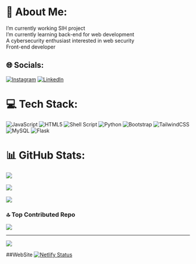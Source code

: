 # 💫 About Me:
I’m currently working SIH project<br>I’m currently learning back-end for web development <br>A cybersecurity enthusiast interested in web security<br>Front-end developer <br>


## 🌐 Socials:
[![Instagram](https://img.shields.io/badge/Instagram-%23E4405F.svg?logo=Instagram&logoColor=white)](https://instagram.com/instagram.com/kgoushal) [![LinkedIn](https://img.shields.io/badge/LinkedIn-%230077B5.svg?logo=linkedin&logoColor=white)](https://linkedin.com/in/https://www.linkedin.com/in/goushal-k-590941279) 

# 💻 Tech Stack:
![JavaScript](https://img.shields.io/badge/javascript-%23323330.svg?style=for-the-badge&logo=javascript&logoColor=%23F7DF1E) ![HTML5](https://img.shields.io/badge/html5-%23E34F26.svg?style=for-the-badge&logo=html5&logoColor=white) ![Shell Script](https://img.shields.io/badge/shell_script-%23121011.svg?style=for-the-badge&logo=gnu-bash&logoColor=white)  ![Python](https://img.shields.io/badge/python-3670A0?style=for-the-badge&logo=python&logoColor=ffdd54) ![Bootstrap](https://img.shields.io/badge/bootstrap-%238511FA.svg?style=for-the-badge&logo=bootstrap&logoColor=white) ![TailwindCSS](https://img.shields.io/badge/tailwindcss-%2338B2AC.svg?style=for-the-badge&logo=tailwind-css&logoColor=white) ![MySQL](https://img.shields.io/badge/mysql-4479A1.svg?style=for-the-badge&logo=mysql&logoColor=white) ![Flask](https://img.shields.io/badge/flask-%23000.svg?style=for-the-badge&logo=flask&logoColor=white) 
# 📊 GitHub Stats:
![](https://github-readme-stats.vercel.app/api?username=goushalk&theme=dark&hide_border=false&include_all_commits=false&count_private=false)<br/> <br/>
![](https://github-readme-streak-stats.herokuapp.com/?user=goushalk&theme=dark&hide_border=false)<br/> <br/>
![](https://github-readme-stats.vercel.app/api/top-langs/?username=goushalk&theme=dark&hide_border=false&include_all_commits=false&count_private=false&layout=compact)



### 🔝 Top Contributed Repo
![](https://github-contributor-stats.vercel.app/api?username=goushalk&limit=5&theme=dark&combine_all_yearly_contributions=true)

---
[![](https://visitcount.itsvg.in/api?id=goushalk&label=Profile%20Views&icon=5&pretty=false)](https://visitcount.itsvg.in)

<!-- Proudly created with GPRM ( https://gprm.itsvg.in ) -->
##WebSite
[![Netlify Status](https://api.netlify.com/api/v1/badges/82d009b8-5d3c-4f1b-987d-a69414096c6b/deploy-status)](https://app.netlify.com/sites/goushalk/deploys)

